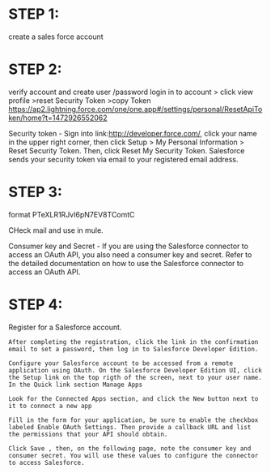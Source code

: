 
STEP 1:
=======
create a sales force account

STEP 2:
=======
verify account and create user /password
login in to account > click view profile >reset Security Token >copy Token
https://ap2.lightning.force.com/one/one.app#/settings/personal/ResetApiToken/home?t=1472926552062

Security token - Sign into link:http://developer.force.com/, click your name  in the upper right corner, then click Setup > My Personal Information >  Reset Security Token. Then, click Reset My Security Token. Salesforce sends your security token via email to your registered email address.

STEP 3:
========
format
PTeXLR1RJvI6pN7EV8TComtC

CHeck mail and use in mule.

Consumer key and Secret - If you are using the Salesforce connector to access an OAuth API, you also need a consumer key and secret. Refer to the detailed documentation on how to use the Salesforce connector to access an OAuth API. 


STEP 4:
=======
Register for a Salesforce account. 

    After completing the registration, click the link in the confirmation email to set a password, then log in to Salesforce Developer Edition.

    Configure your Salesforce account to be accessed from a remote application using OAuth. On the Salesforce Developer Edition UI, click the Setup link on the top rigth of the screen, next to your user name. In the Quick link section Manage Apps

    Look for the Connected Apps section, and click the New button next to it to connect a new app

    Fill in the form for your application, be sure to enable the checkbox labeled Enable OAuth Settings. Then provide a callback URL and list the permissions that your API should obtain.

    Click Save , then, on the following page, note the consumer key and consumer secret. You will use these values to configure the connector to access Salesforce. 
    
    

    

